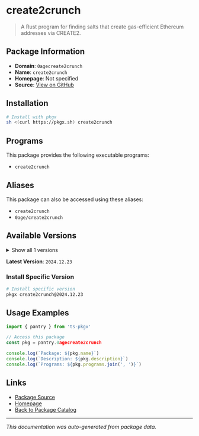 # create2crunch

> A Rust program for finding salts that create gas-efficient Ethereum addresses via CREATE2.

## Package Information

- **Domain**: `0agecreate2crunch`
- **Name**: `create2crunch`
- **Homepage**: Not specified
- **Source**: [View on GitHub](https://github.com/pkgxdev/pantry/tree/main/projects/github.com/0age/create2crunch/package.yml)

## Installation

```bash
# Install with pkgx
sh <(curl https://pkgx.sh) create2crunch
```

## Programs

This package provides the following executable programs:

- `create2crunch`

## Aliases

This package can also be accessed using these aliases:

- `create2crunch`
- `0age/create2crunch`

## Available Versions

<details>
<summary>Show all 1 versions</summary>

- `2024.12.23`

</details>

**Latest Version**: `2024.12.23`

### Install Specific Version

```bash
# Install specific version
pkgx create2crunch@2024.12.23
```

## Usage Examples

```typescript
import { pantry } from 'ts-pkgx'

// Access this package
const pkg = pantry.0agecreate2crunch

console.log(`Package: ${pkg.name}`)
console.log(`Description: ${pkg.description}`)
console.log(`Programs: ${pkg.programs.join(', ')}`)
```

## Links

- [Package Source](https://github.com/pkgxdev/pantry/tree/main/projects/github.com/0age/create2crunch/package.yml)
- [Homepage](#)
- [Back to Package Catalog](../package-catalog.md)

---

*This documentation was auto-generated from package data.*
